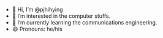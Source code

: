 - 👋 Hi, I’m @pjhihying
- 👀 I’m interested in the computer stuffs.
- 🌱 I’m currently learning the communications engineering.
- 😄 Pronouns: he/his

<!---
pjhihying/pjhihying is a ✨ special ✨ repository because its `README.md` (this file) appears on your GitHub profile.
You can click the Preview link to take a look at your changes.
--->
